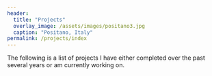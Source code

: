 ```yaml
---
header:
  title: "Projects"
  overlay_image: /assets/images/positano3.jpg
  caption: "Positano, Italy"
permalink: /projects/index
---
```


The following is a list of projects I have either completed over the past several years or am currently working on.
